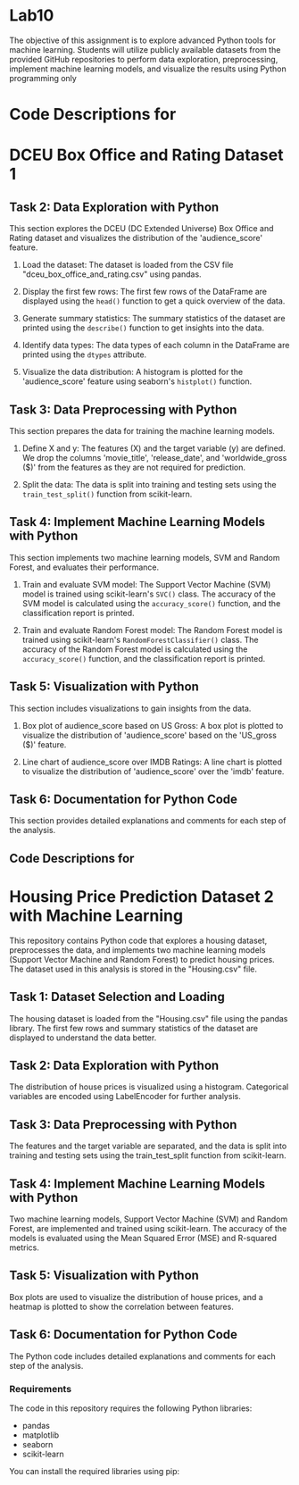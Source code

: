 # Lab10
The objective of this assignment is to explore advanced Python tools for machine learning. Students will utilize publicly available datasets from the provided GitHub repositories to perform data exploration, preprocessing, implement machine learning models, and visualize the results using Python programming only



# Code Descriptions for 
# DCEU Box Office and Rating Dataset 1

## Task 2: Data Exploration with Python

This section explores the DCEU (DC Extended Universe) Box Office and Rating dataset and visualizes the distribution of the 'audience_score' feature.

1. Load the dataset: The dataset is loaded from the CSV file "dceu_box_office_and_rating.csv" using pandas.

2. Display the first few rows: The first few rows of the DataFrame are displayed using the `head()` function to get a quick overview of the data.

3. Generate summary statistics: The summary statistics of the dataset are printed using the `describe()` function to get insights into the data.

4. Identify data types: The data types of each column in the DataFrame are printed using the `dtypes` attribute.

5. Visualize the data distribution: A histogram is plotted for the 'audience_score' feature using seaborn's `histplot()` function.

## Task 3: Data Preprocessing with Python

This section prepares the data for training the machine learning models.

1. Define X and y: The features (X) and the target variable (y) are defined. We drop the columns 'movie_title', 'release_date', and 'worldwide_gross ($)' from the features as they are not required for prediction.

2. Split the data: The data is split into training and testing sets using the `train_test_split()` function from scikit-learn.

## Task 4: Implement Machine Learning Models with Python

This section implements two machine learning models, SVM and Random Forest, and evaluates their performance.

1. Train and evaluate SVM model: The Support Vector Machine (SVM) model is trained using scikit-learn's `SVC()` class. The accuracy of the SVM model is calculated using the `accuracy_score()` function, and the classification report is printed.

2. Train and evaluate Random Forest model: The Random Forest model is trained using scikit-learn's `RandomForestClassifier()` class. The accuracy of the Random Forest model is calculated using the `accuracy_score()` function, and the classification report is printed.

## Task 5: Visualization with Python

This section includes visualizations to gain insights from the data.

1. Box plot of audience_score based on US Gross: A box plot is plotted to visualize the distribution of 'audience_score' based on the 'US_gross ($)' feature.

2. Line chart of audience_score over IMDB Ratings: A line chart is plotted to visualize the distribution of 'audience_score' over the 'imdb' feature.

## Task 6: Documentation for Python Code

This section provides detailed explanations and comments for each step of the analysis.
 

## Code Descriptions for 
# Housing Price Prediction Dataset 2 with Machine Learning

This repository contains Python code that explores a housing dataset, preprocesses the data, and implements two machine learning models (Support Vector Machine and Random Forest) to predict housing prices. The dataset used in this analysis is stored in the "Housing.csv" file.

## Task 1: Dataset Selection and Loading

The housing dataset is loaded from the "Housing.csv" file using the pandas library. The first few rows and summary statistics of the dataset are displayed to understand the data better.

## Task 2: Data Exploration with Python

The distribution of house prices is visualized using a histogram. Categorical variables are encoded using LabelEncoder for further analysis.

## Task 3: Data Preprocessing with Python

The features and the target variable are separated, and the data is split into training and testing sets using the train_test_split function from scikit-learn.

## Task 4: Implement Machine Learning Models with Python

Two machine learning models, Support Vector Machine (SVM) and Random Forest, are implemented and trained using scikit-learn. The accuracy of the models is evaluated using the Mean Squared Error (MSE) and R-squared metrics.

## Task 5: Visualization with Python

Box plots are used to visualize the distribution of house prices, and a heatmap is plotted to show the correlation between features.

## Task 6: Documentation for Python Code

The Python code includes detailed explanations and comments for each step of the analysis.

### Requirements

The code in this repository requires the following Python libraries:

- pandas
- matplotlib
- seaborn
- scikit-learn

You can install the required libraries using pip:
